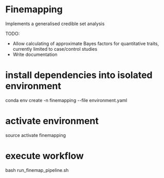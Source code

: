 Finemapping
===========

Implements a generalised credible set analysis

TODO:
  - Allow calculating of approximate Bayes factors for quantitative traits, currently limited to case/control studies
  - Write documentation

# install dependencies into isolated environment
conda env create -n finemapping --file environment.yaml

# activate environment
source activate finemapping

# execute workflow
bash run_finemap_pipeline.sh

